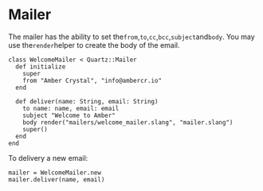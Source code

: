 # Mailer

The mailer has the ability to set the`from`,`to`,`cc`,`bcc`,`subject`and`body`. You may use the`render`helper to create the body of the email.

```crystal
class WelcomeMailer < Quartz::Mailer
  def initialize
    super
    from "Amber Crystal", "info@ambercr.io"
  end

  def deliver(name: String, email: String)
    to name: name, email: email
    subject "Welcome to Amber"
    body render("mailers/welcome_mailer.slang", "mailer.slang")
    super()
  end
end
```

To delivery a new email:

```crystal
mailer = WelcomeMailer.new
mailer.deliver(name, email)
```



